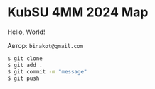 # KubSU 4MM 2024 Map

Hello, World!

Автор: `binakot@gmail.com`

```bash
$ git clone
$ git add .
$ git commit -m "message"
$ git push
```
